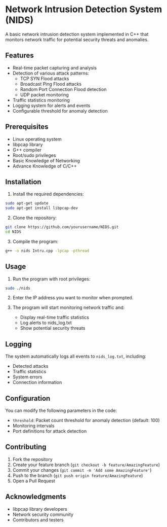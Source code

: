 # Network Intrusion Detection System (NIDS)

A basic network intrusion detection system implemented in C++ that monitors network traffic for potential security threats and anomalies.

## Features

- Real-time packet capturing and analysis
- Detection of various attack patterns:
  - TCP SYN Flood attacks
  - Broadcast Ping Flood attacks
  - Random Port Connection Flood detection
  - UDP packet monitoring
- Traffic statistics monitoring
- Logging system for alerts and events
- Configurable threshold for anomaly detection

## Prerequisites

- Linux operating system
- libpcap library
- G++ compiler
- Root/sudo privileges
- Basic Knowledge of Networking
- Advance Knowledge of C/C++

## Installation

1. Install the required dependencies:
```bash
sudo apt-get update
sudo apt-get install libpcap-dev
```

2. Clone the repository:
```bash
git clone https://github.com/yourusername/NIDS.git
cd NIDS
```

3. Compile the program:
```bash
g++ -o nids Intru.cpp -lpcap -pthread
```

## Usage

1. Run the program with root privileges:
```bash
sudo ./nids
```

2. Enter the IP address you want to monitor when prompted.

3. The program will start monitoring network traffic and:
   - Display real-time traffic statistics
   - Log alerts to nids_log.txt
   - Show potential security threats

## Logging

The system automatically logs all events to `nids_log.txt`, including:
- Detected attacks
- Traffic statistics
- System errors
- Connection information

## Configuration

You can modify the following parameters in the code:
- `threshold`: Packet count threshold for anomaly detection (default: 100)
- Monitoring intervals
- Port definitions for attack detection

## Contributing

1. Fork the repository
2. Create your feature branch (`git checkout -b feature/AmazingFeature`)
3. Commit your changes (`git commit -m 'Add some AmazingFeature'`)
4. Push to the branch (`git push origin feature/AmazingFeature`)
5. Open a Pull Request
## Acknowledgments

- libpcap library developers
- Network security community
- Contributors and testers

